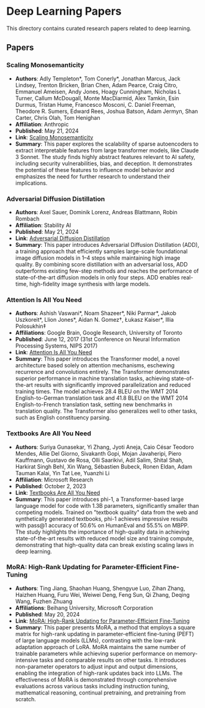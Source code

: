 # Deep Learning Papers

This directory contains curated research papers related to deep learning.

## Papers

### Scaling Monosemanticity

- **Authors**: Adly Templeton*, Tom Conerly*, Jonathan Marcus, Jack Lindsey, Trenton Bricken, Brian Chen, Adam Pearce, Craig Citro, Emmanuel Ameisen, Andy Jones, Hoagy Cunningham, Nicholas L Turner, Callum McDougall, Monte MacDiarmid, Alex Tamkin, Esin Durmus, Tristan Hume, Francesco Mosconi, C. Daniel Freeman, Theodore R. Sumers, Edward Rees, Joshua Batson, Adam Jermyn, Shan Carter, Chris Olah, Tom Henighan
- **Affiliation**: Anthropic
- **Published**: May 21, 2024
- **Link**: [Scaling Monosemanticity](https://transformer-circuits.pub/2024/scaling-monosemanticity/index.html)
- **Summary**: This paper explores the scalability of sparse autoencoders to extract interpretable features from large transformer models, like Claude 3 Sonnet. The study finds highly abstract features relevant to AI safety, including security vulnerabilities, bias, and deception. It demonstrates the potential of these features to influence model behavior and emphasizes the need for further research to understand their implications.

### Adversarial Diffusion Distillation

- **Authors**: Axel Sauer, Dominik Lorenz, Andreas Blattmann, Robin Rombach
- **Affiliation**: Stability AI
- **Published**: May 21, 2024
- **Link**: [Adversarial Diffusion Distillation](https://static1.squarespace.com/static/6213c340453c3f502425776e/t/65663480a92fba51d0e1023f/1701197769659/adversarial_diffusion_distillation.pdf)
- **Summary**: This paper introduces Adversarial Diffusion Distillation (ADD), a training approach that efficiently samples large-scale foundational image diffusion models in 1–4 steps while maintaining high image quality. By combining score distillation with an adversarial loss, ADD outperforms existing few-step methods and reaches the performance of state-of-the-art diffusion models in only four steps. ADD enables real-time, high-fidelity image synthesis with large models.

### Attention Is All You Need

- **Authors**: Ashish Vaswani*, Noam Shazeer*, Niki Parmar*, Jakob Uszkoreit*, Llion Jones*, Aidan N. Gomez†, Łukasz Kaiser*, Illia Polosukhin‡
- **Affiliations**: Google Brain, Google Research, University of Toronto
- **Published**: June 12, 2017 (31st Conference on Neural Information Processing Systems, NIPS 2017)
- **Link**: [Attention Is All You Need](https://arxiv.org/abs/1706.03762)
- **Summary**: This paper introduces the Transformer model, a novel architecture based solely on attention mechanisms, eschewing recurrence and convolutions entirely. The Transformer demonstrates superior performance in machine translation tasks, achieving state-of-the-art results with significantly improved parallelization and reduced training times. The model achieves 28.4 BLEU on the WMT 2014 English-to-German translation task and 41.8 BLEU on the WMT 2014 English-to-French translation task, setting new benchmarks in translation quality. The Transformer also generalizes well to other tasks, such as English constituency parsing.

### Textbooks Are All You Need

- **Authors**: Suriya Gunasekar, Yi Zhang, Jyoti Aneja, Caio César Teodoro Mendes, Allie Del Giorno, Sivakanth Gopi, Mojan Javaheripi, Piero Kauffmann, Gustavo de Rosa, Olli Saarikivi, Adil Salim, Shital Shah, Harkirat Singh Behl, Xin Wang, Sébastien Bubeck, Ronen Eldan, Adam Tauman Kalai, Yin Tat Lee, Yuanzhi Li
- **Affiliation**: Microsoft Research
- **Published**: October 2, 2023
- **Link**: [Textbooks Are All You Need](https://arxiv.org/abs/2306.11644)
- **Summary**: This paper introduces phi-1, a Transformer-based large language model for code with 1.3B parameters, significantly smaller than competing models. Trained on "textbook quality" data from the web and synthetically generated textbooks, phi-1 achieves impressive results with pass@1 accuracy of 50.6% on HumanEval and 55.5% on MBPP. The study highlights the importance of high-quality data in achieving state-of-the-art results with reduced model size and training compute, demonstrating that high-quality data can break existing scaling laws in deep learning.

### MoRA: High-Rank Updating for Parameter-Efficient Fine-Tuning

- **Authors**: Ting Jiang, Shaohan Huang, Shengyue Luo, Zihan Zhang, Haizhen Huang, Furu Wei, Weiwei Deng, Feng Sun, Qi Zhang, Deqing Wang, Fuzhen Zhuang
- **Affiliations**: Beihang University, Microsoft Corporation
- **Published**: May 20, 2024
- **Link**: [MoRA: High-Rank Updating for Parameter-Efficient Fine-Tuning](https://arxiv.org/abs/2405.12130)
- **Summary**: This paper presents MoRA, a method that employs a square matrix for high-rank updating in parameter-efficient fine-tuning (PEFT) of large language models (LLMs), contrasting with the low-rank adaptation approach of LoRA. MoRA maintains the same number of trainable parameters while achieving superior performance on memory-intensive tasks and comparable results on other tasks. It introduces non-parameter operators to adjust input and output dimensions, enabling the integration of high-rank updates back into LLMs. The effectiveness of MoRA is demonstrated through comprehensive evaluations across various tasks including instruction tuning, mathematical reasoning, continual pretraining, and pretraining from scratch.
